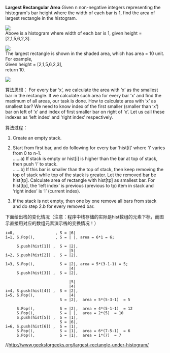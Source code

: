 **Largest Rectangular Area**
Given n non-negative integers representing the histogram's bar height where the width of each bar is 1, find the area of largest rectangle in the histogram.

![](http://www.leetcode.com/wp-content/uploads/2012/04/histogram.png)  
Above is a histogram where width of each bar is 1, given height = [2,1,5,6,2,3].  

![](http://www.leetcode.com/wp-content/uploads/2012/04/histogram_area.png)  
The largest rectangle is shown in the shaded area, which has area = 10 unit.  
For example,  
Given height = [2,1,5,6,2,3],  
return 10.  


![](http://d1gjlxt8vb0knt.cloudfront.net//wp-content/uploads/histogram1.png)  

算法思想：
   For every bar ‘x’, we calculate the area with ‘x’ as the smallest bar in the rectangle. If we calculate such area for every bar ‘x’ and find the maximum of all areas, our task is done. How to calculate area with ‘x’ as smallest bar? We need to know index of the first smaller (smaller than ‘x’) bar on left of ‘x’ and index of first smaller bar on right of ‘x’. Let us call these indexes as ‘left index’ and ‘right index’ respectively.
   
算法过程：  
1) Create an empty stack.

2) Start from first bar, and do following for every bar ‘hist[i]’ where ‘i’ varies from 0 to n-1.  
……a) If stack is empty or hist[i] is higher than the bar at top of stack, then push ‘i’ to stack.  
……b) If this bar is smaller than the top of stack, then keep removing the top of stack while top of the stack is greater. Let the removed bar be hist[tp]. Calculate area of rectangle with hist[tp] as smallest bar. For hist[tp], the ‘left index’ is previous (previous to tp) item in stack and ‘right index’ is ‘i’ (current index). 

3) If the stack is not empty, then one by one remove all bars from stack and do step 2.b for every removed bar.


下面给出栈的变化情况（注意：程序中栈存储的实际是hist数组的元素下标，而图示直接用对应的数组元素演示栈的变换情况！）
```
i=0,                  , S = |6|  
i=1, S.Pop(),         , S = | |, area = 6*1 = 6;

     S.push(hist[1]) ,  S = |2|,    
                            |5|  
i=2, S.push(hist[2]) ,  S = |2|, 

1=3, S.Pop(),           S = |2|, area = 5*(3-1-1) = 5;  
                            |4|  
     S.push(hist[3]) ,  S = |2|, 
     
                            |5|       
                            |4|  
i=4, S.push(hist[4]) ,  S = |2|,   
i=5, S.Pop(),               |4| 
                        S = |2|,  area = 5*(5-3-1)  = 5        
                           
     S.Pop(),           S = |2|,  area = 4*(5-1-1)  = 12       
     S.Pop(),           S = | |,  area = 2*(5)  = 10
     S.push(hist[5]) ,  S = |1|, 
                        S = |6|,
i=6, S.push(hist[6]) ,  S = |1|,   
     S.Pop(),           S = |1|,  area = 6*(7-5-1)  = 6
     S.Pop(),           S = |1|,  area = 1*(7)  = 7
```
//http://www.geeksforgeeks.org/largest-rectangle-under-histogram/
